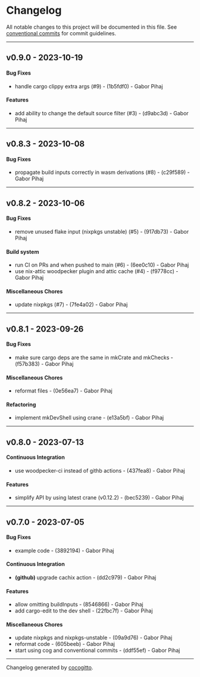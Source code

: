 # Changelog
All notable changes to this project will be documented in this file. See [conventional commits](https://www.conventionalcommits.org/) for commit guidelines.

- - -
## v0.9.0 - 2023-10-19
#### Bug Fixes
- handle cargo clippy extra args (#9) - (1b5fdf0) - Gabor Pihaj
#### Features
- add ability to change the default source filter (#3) - (d9abc3d) - Gabor Pihaj

- - -

## v0.8.3 - 2023-10-08
#### Bug Fixes
- propagate build inputs correctly in wasm derivations (#8) - (c29f589) - Gabor Pihaj

- - -

## v0.8.2 - 2023-10-06
#### Bug Fixes
- remove unused flake input (nixpkgs unstable) (#5) - (917db73) - Gabor Pihaj
#### Build system
- run CI on PRs and when pushed to main (#6) - (6ee0c10) - Gabor Pihaj
- use nix-attic woodpecker plugin and attic cache (#4) - (f9778cc) - Gabor Pihaj
#### Miscellaneous Chores
- update nixpkgs (#7) - (7fe4a02) - Gabor Pihaj

- - -

## v0.8.1 - 2023-09-26
#### Bug Fixes
- make sure cargo deps are the same in mkCrate and mkChecks - (f57b383) - Gabor Pihaj
#### Miscellaneous Chores
- reformat files - (0e56ea7) - Gabor Pihaj
#### Refactoring
- implement mkDevShell using crane - (e13a5bf) - Gabor Pihaj

- - -

## v0.8.0 - 2023-07-13
#### Continuous Integration
- use woodpecker-ci instead of githb actions - (437fea8) - Gabor Pihaj
#### Features
- simplify API by using latest crane (v0.12.2) - (bec5239) - Gabor Pihaj

- - -

## v0.7.0 - 2023-07-05
#### Bug Fixes
- example code - (3892194) - Gabor Pihaj
#### Continuous Integration
- **(github)** upgrade cachix action - (dd2c979) - Gabor Pihaj
#### Features
- allow omitting buildInputs - (8546866) - Gabor Pihaj
- add cargo-edit to the dev shell - (22fbc7f) - Gabor Pihaj
#### Miscellaneous Chores
- update nixpkgs and nixpkgs-unstable - (09a9d76) - Gabor Pihaj
- reformat code - (605beeb) - Gabor Pihaj
- start using cog and conventional commits - (ddf55ef) - Gabor Pihaj

- - -

Changelog generated by [cocogitto](https://github.com/cocogitto/cocogitto).